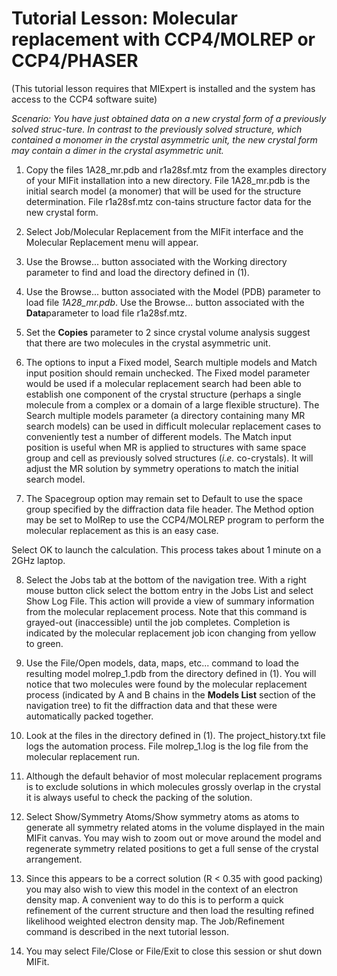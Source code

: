 # Tutorial Lesson: Molecular replacement with CCP4/MOLREP or CCP4/PHASER

(This tutorial lesson requires that MIExpert is installed and the system has access to the CCP4 software suite)

_Scenario: You have just obtained data on a new crystal form of a previously solved struc-ture. In contrast to the previously solved structure, which contained a monomer in the crystal asymmetric unit, the new crystal form may contain a dimer in the crystal asymmetric unit._

1. Copy the files 1A28\_mr.pdb and r1a28sf.mtz from the examples directory of your MIFit installation into a new directory. File 1A28\_mr.pdb is the initial search model (a monomer) that will be used for the structure determination. File r1a28sf.mtz con-tains structure factor data for the new crystal form.

2. Select Job/Molecular Replacement from the MIFit interface and the Molecular Replacement menu will appear.

3. Use the Browse... button associated with the Working directory parameter to find and load the directory defined in (1).

4. Use the Browse... button associated with the Model (PDB) parameter to load file _1A28\_mr.pdb_. Use the Browse... button associated with the **Data**parameter to load file r1a28sf.mtz.

5. Set the **Copies** parameter to 2 since crystal volume analysis suggest that there are two molecules in the crystal asymmetric unit.

6. The options to input a Fixed model, Search multiple models and Match input position should remain unchecked. The Fixed model parameter would be used if a molecular replacement search had been able to establish one component of the crystal structure (perhaps a single molecule from a complex or a domain of a large flexible structure). The Search multiple models parameter (a directory containing many MR search models) can be used in difficult molecular replacement cases to conveniently test a number of different models. The Match input position is useful when MR is applied to structures with same space group and cell as previously solved structures (_i.e._ co-crystals). It will adjust the MR solution by symmetry operations to match the initial search model.

7. The Spacegroup option may remain set to Default to use the space group specified by the diffraction data file header. The Method option may be set to MolRep to use the CCP4/MOLREP program to perform the molecular replacement as this is an easy case.

Select OK to launch the calculation. This process takes about 1 minute on a 2GHz laptop.

8. Select the Jobs tab at the bottom of the navigation tree. With a right mouse button click select the bottom entry in the Jobs List and select Show Log File. This action will provide a view of summary information from the molecular replacement process. Note that this command is grayed-out (inaccessible) until the job completes. Completion is indicated by the molecular replacement job icon changing from yellow to green.

9. Use the File/Open models, data, maps, etc... command to load the resulting model molrep\_1.pdb from the directory defined in (1). You will notice that two molecules were found by the molecular replacement process (indicated by A and B chains in the **Models List** section of the navigation tree) to fit the diffraction data and that these were automatically packed together.

10. Look at the files in the directory defined in (1). The project\_history.txt file logs the automation process. File molrep\_1.log is the log file from the molecular replacement run.

11. Although the default behavior of most molecular replacement programs is to exclude solutions in which molecules grossly overlap in the crystal it is always useful to check the packing of the solution.

12. Select Show/Symmetry Atoms/Show symmetry atoms as atoms to generate all symmetry related atoms in the volume displayed in the main MIFit canvas. You may wish to zoom out or move around the model and regenerate symmetry related positions to get a full sense of the crystal arrangement.

13. Since this appears to be a correct solution (R &lt; 0.35 with good packing) you may also wish to view this model in the context of an electron density map. A convenient way to do this is to perform a quick refinement of the current structure and then load the resulting refined likelihood weighted electron density map. The Job/Refinement command is described in the next tutorial lesson.

14. You may select File/Close or File/Exit to close this session or shut down MIFit.